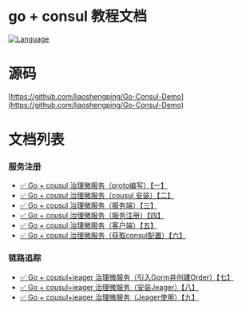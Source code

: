 
go + consul 教程文档
==============

[![Language](https://img.shields.io/badge/Language-Go-blue.svg)](https://golang.org/)

源码
==============
[https://github.com/liaoshengping/Go-Consul-Demo](https://github.com/liaoshengping/Go-Consul-Demo)

文档列表
==============
### 服务注册
* [✅ Go + cousul 治理微服务（proto编写）【一】](docs/proto.md)
* [✅ Go + cousul 治理微服务（cousul 安装）【二】](docs/cousul.md)
* [✅ Go + cousul 治理微服务（服务端）【三】](docs/server.md)
* [✅ Go + cousul 治理微服务（服务注册）【四】](docs/register.md)
* [✅ Go + cousul 治理微服务（客户端）【五】](docs/client.md)
* [✅ Go + cousul 治理微服务（获取consul配置）【六】](docs/consul-kv-use.md)

### 链路追踪
* [✅ Go + cousul+jeager 治理微服务（引入Gorm并创建Order）【七】](docs/gorm-init.md)
* [✅ Go + cousul+jeager 治理微服务（安装Jeager）【八】](docs/jaeger-install.md)
* [✅ Go + cousul+jeager 治理微服务（Jeager使用）【九】](docs/jaeger-use.md)

